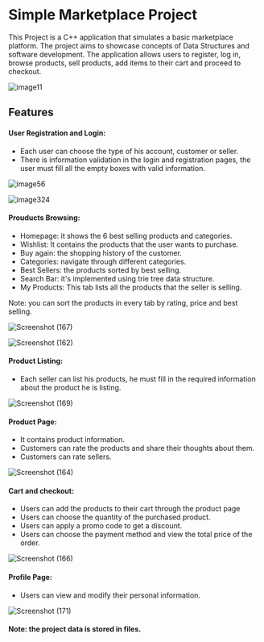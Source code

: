 <h1> Simple Marketplace Project </h1>

This Project is a C++ application that simulates a basic marketplace platform. The project aims to showcase concepts of Data Structures and software development. 
The application allows users to register, log in, browse products, sell products, add items to their cart and proceed to checkout. 

![image11](https://github.com/omarfarouk311/marketplace/assets/94127731/64e7d4e4-6c83-4825-8e72-74a994123752)

<h2> Features </h2>

<h4> User Registration and Login: </h4>

* Each user can choose the type of his account, customer or seller.
* There is information validation in the login and registration pages, the user must fill all the empty boxes with valid information.

![image56](https://github.com/omarfarouk311/marketplace/assets/94127731/eb32e02e-1285-4a97-bd22-8c6ec9ab5397)

![image324](https://github.com/omarfarouk311/marketplace/assets/94127731/e178c96c-dc66-4ab6-9146-694c8c3e4a7d)

<h4> Prouducts Browsing: </h4>

* Homepage: it shows the 6 best selling products and categories.
* Wishlist: It contains the products that the user wants to purchase.
* Buy again: the shopping history of the customer.
* Categories: navigate through different categories.
* Best Sellers: the products sorted by best selling.
* Search Bar: it's implemented using trie tree data structure.
* My Products: This tab lists all the products that the seller is selling.
  
Note: you can sort the products in every tab by rating, price and best selling.

![Screenshot (167)](https://github.com/omarfarouk311/marketplace/assets/94127731/a7969e5f-56b6-42e2-b682-bbb9f7242656)

![Screenshot (162)](https://github.com/omarfarouk311/marketplace/assets/94127731/ef32199a-8360-4062-b64d-abbb56c172c2)

<h4> Product Listing: </h4>

* Each seller can list his products, he must fill in the required information about the product he is listing.


![Screenshot (169)](https://github.com/omarfarouk311/marketplace/assets/94127731/5acdbc10-7ccc-4b56-be0c-9f4e652a3f73)

<h4> Product Page: </h4>

* It contains product information.
* Customers can rate the products and share their thoughts about them.
* Customers can rate sellers.

![Screenshot (164)](https://github.com/omarfarouk311/marketplace/assets/94127731/ddd06ef6-ba9a-4e84-a420-e5b6af668e0d)


<h4> Cart and checkout: </h4>

* Users can add the products to their cart through the product page
* Users can choose the quantity of the purchased product.
* Users can apply a promo code to get a discount.
* Users can choose the payment method and view the total price of the order.

![Screenshot (166)](https://github.com/omarfarouk311/marketplace/assets/94127731/5a2c8680-3c69-48d1-8604-c0a030e871f6)


<h4> Profile Page: </h4>

* Users can view and modify their personal information.

![Screenshot (171)](https://github.com/omarfarouk311/marketplace/assets/94127731/961d9881-5c75-4e73-ab61-de383648a282)

<h4> Note: the project data is stored in files. </h4>